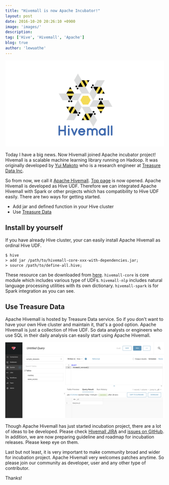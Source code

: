 ```yaml
---
title: "Hivemall is now Apache Incubator!"
layout: post
date: 2016-10-20 20:26:10 +0900
image: 'images/'
description:
tag: ['Hive', 'Hivemall', 'Apache']
blog: true
author: 'lewuathe'
---
```


![Hivemall Logo](/images/hivemall_bg.png)

Today I have a big news. Now Hivemall joined Apache incubator project! Hivemall is a scalable machine learning library running on Hadoop.
It was originally developed by [Yui Makoto](https://github.com/myui/) who is a research engineer at [Treasure Data Inc](http://www.treasuredata.com/).

So from now, we call it [Apache Hivemall](http://hivemall.incubator.apache.org/). [Top page](http://hivemall.incubator.apache.org) is now opened.
Apache Hivemall is developed as Hive UDF. Therefore we can integrated Apache Hivemall with Spark or other projects which has compatibility to Hive UDF easily. There are two ways for getting started.

* Add jar and defined function in your Hive cluster
* Use [Treasure Data](https://www.treasuredata.com/)

## Install by yourself

If you have already Hive cluster, your can easily install Apache Hivemall as ordinal Hive UDF.

```
$ hive
> add jar /path/to/hivemall-core-xxx-with-dependencies.jar;
> source /path/to/define-all.hive;
```

These resource can be downloaded from [here](https://github.com/myui/hivemall/releases). `hivemall-core`  is core module which includes various type of
UDFs. `hivemall-nlp` includes natural language processing utilities with its own dictionary. `hivemall-spark` is for Spark integration as you can see.

## Use Treasure Data

Apache Hivemall is hosted by Treasure Data service. So if you don't want to have your own Hive cluster and maintain it, that's a good option.
Apache Hivemall is just a collection of Hive UDF. So data analysts or engineers who use SQL in their daily analysis can easily start using Apache Hivemall.

![hivemall_version](/images/hivemall_version.png)

Though Apache Hivemall has just started incubation project, there are a lot of ideas to be developed. Please check [Hivemall JIRA](https://issues.apache.org/jira/browse/HIVEMALL/?selectedTab=com.atlassian.jira.jira-projects-plugin:summary-panel) and [issues on GitHub](https://github.com/myui/hivemall/issues).
In addition, we are now preparing guideline and roadmap for incubation releases. Please keep eye on them.

Last but not least, it is very important to make community broad and wider for incubation project. Apache Hivemall very welcomes patches anytime.
So please join our community as developer, user and any other type of contributor.

Thanks!
